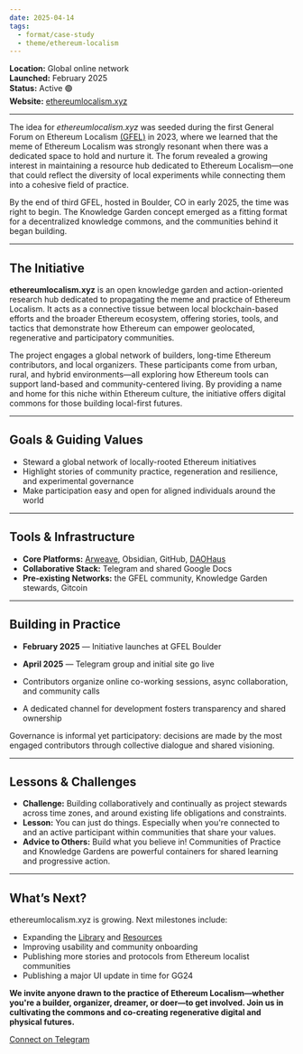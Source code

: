 ```yaml
---
date: 2025-04-14
tags:
  - format/case-study
  - theme/ethereum-localism
---
```

**Location:** Global online network  
**Launched:** February 2025  
**Status:** Active 🟢  
**Website:** [ethereumlocalism.xyz](https://www.ethereumlocalism.xyz)  

---
The idea for *ethereumlocalism.xyz* was seeded during the first General Forum on Ethereum Localism [(GFEL)](library/GFEL) in 2023, where we learned that the meme of Ethereum Localism was strongly resonant when there was a dedicated space to hold and nurture it. The forum revealed a growing interest in maintaining a resource hub dedicated to Ethereum Localism—one that could reflect the diversity of local experiments while connecting them into a cohesive field of practice.

By the end of third GFEL, hosted in Boulder, CO in early 2025, the time was right to begin. The Knowledge Garden concept emerged as a fitting format for a decentralized knowledge commons, and the communities behind it began building.

---

## The Initiative  
**ethereumlocalism.xyz** is an open knowledge garden and action-oriented research hub dedicated to propagating the meme and practice of Ethereum Localism. It acts as a connective tissue between local blockchain-based efforts and the broader Ethereum ecosystem, offering stories, tools, and tactics that demonstrate how Ethereum can empower geolocated, regenerative and participatory communities.

The project engages a global network of builders, long-time Ethereum contributors, and local organizers. These participants come from urban, rural, and hybrid environments—all exploring how Ethereum tools can support land-based and community-centered living. By providing a name and home for this niche within Ethereum culture, the initiative offers digital commons for those building local-first futures.

---

## Goals & Guiding Values  
- Steward a global network of locally-rooted Ethereum initiatives  
- Highlight stories of community practice, regeneration and resilience, and experimental governance  
- Make participation easy and open for aligned individuals around the world  

---

## Tools & Infrastructure  
- **Core Platforms:** [Arweave](https://www.arweave.org/), Obsidian, GitHub, [DAOHaus](https://daohaus.club/)  
- **Collaborative Stack:** Telegram and shared Google Docs  
- **Pre-existing Networks:** the GFEL community, Knowledge Garden stewards, Gitcoin  

---

## Building in Practice  
- **February 2025** — Initiative launches at GFEL Boulder  
- **April 2025** — Telegram group and initial site go live  

- Contributors organize online co-working sessions, async collaboration, and community calls  
- A dedicated channel for development fosters transparency and shared ownership  

Governance is informal yet participatory: decisions are made by the most engaged contributors through collective dialogue and shared visioning.

---

## Lessons & Challenges  
- **Challenge:** Building collaboratively and continually as project stewards across time zones, and around existing life obligations and constraints. 
- **Lesson:** You can just do things. Especially when you're connected to and an active participant within communities that share your values.  
- **Advice to Others:** Build what you believe in! Communities of Practice and Knowledge Gardens are powerful containers for shared learning and progressive action.

---

## What’s Next?  
ethereumlocalism.xyz is growing. Next milestones include:  
- Expanding the [Library](library) and [Resources](resources)  
- Improving usability and community onboarding  
- Publishing more stories and protocols from Ethereum localist communities  
- Publishing a major UI update in time for GG24  

**We invite anyone drawn to the practice of Ethereum Localism—whether you're a builder, organizer, dreamer, or doer—to get involved. Join us in cultivating the commons and co-creating regenerative digital and physical futures.**

[Connect on Telegram](https://t.me/+5Enk4J4d98MyMDkx)